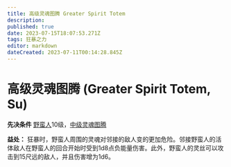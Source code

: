 ```yaml
---
title: 高级灵魂图腾 Greater Spirit Totem
description: 
published: true
date: 2023-07-15T18:07:53.271Z
tags: 狂暴之力
editor: markdown
dateCreated: 2023-07-11T00:14:28.845Z
---
```


# 高级灵魂图腾 (Greater Spirit Totem, Su)

**先决条件** [野蛮人](/野蛮人)10级，[中级灵魂图腾](/狂暴之力/中级灵魂图腾)

**益处：** 狂暴时，野蛮人周围的灵魂对邻接的敌人变的更加危险。邻接野蛮人的活体敌人在野蛮人的回合开始时受到1d8点负能量伤害。此外，野蛮人的灵丝可以攻击到15尺远的敌人，并且伤害增为1d6。
